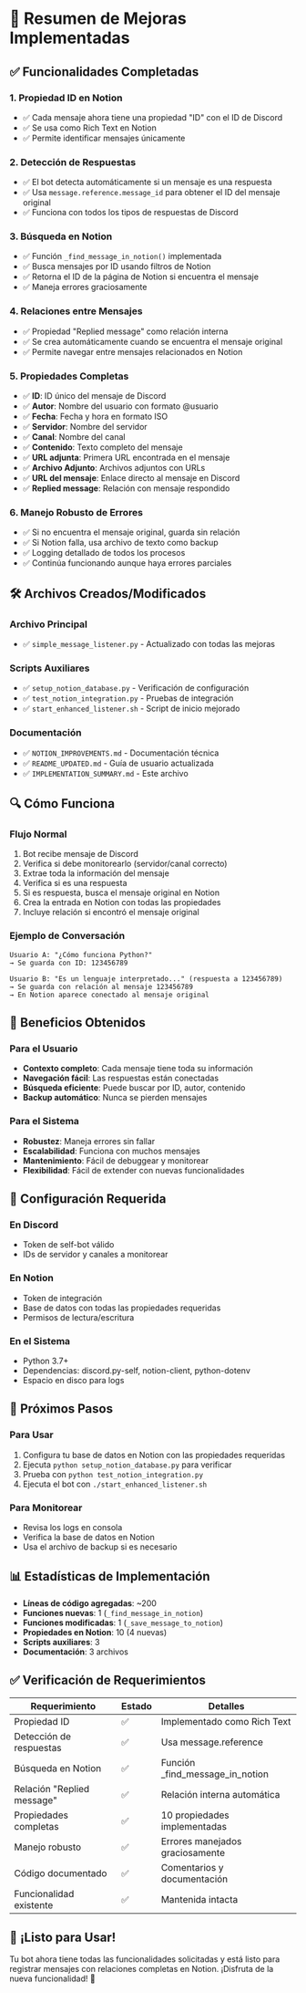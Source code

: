 # 🎉 Resumen de Mejoras Implementadas

## ✅ Funcionalidades Completadas

### 1. Propiedad ID en Notion
- ✅ Cada mensaje ahora tiene una propiedad "ID" con el ID de Discord
- ✅ Se usa como Rich Text en Notion
- ✅ Permite identificar mensajes únicamente

### 2. Detección de Respuestas
- ✅ El bot detecta automáticamente si un mensaje es una respuesta
- ✅ Usa `message.reference.message_id` para obtener el ID del mensaje original
- ✅ Funciona con todos los tipos de respuestas de Discord

### 3. Búsqueda en Notion
- ✅ Función `_find_message_in_notion()` implementada
- ✅ Busca mensajes por ID usando filtros de Notion
- ✅ Retorna el ID de la página de Notion si encuentra el mensaje
- ✅ Maneja errores graciosamente

### 4. Relaciones entre Mensajes
- ✅ Propiedad "Replied message" como relación interna
- ✅ Se crea automáticamente cuando se encuentra el mensaje original
- ✅ Permite navegar entre mensajes relacionados en Notion

### 5. Propiedades Completas
- ✅ **ID**: ID único del mensaje de Discord
- ✅ **Autor**: Nombre del usuario con formato @usuario
- ✅ **Fecha**: Fecha y hora en formato ISO
- ✅ **Servidor**: Nombre del servidor
- ✅ **Canal**: Nombre del canal
- ✅ **Contenido**: Texto completo del mensaje
- ✅ **URL adjunta**: Primera URL encontrada en el mensaje
- ✅ **Archivo Adjunto**: Archivos adjuntos con URLs
- ✅ **URL del mensaje**: Enlace directo al mensaje en Discord
- ✅ **Replied message**: Relación con mensaje respondido

### 6. Manejo Robusto de Errores
- ✅ Si no encuentra el mensaje original, guarda sin relación
- ✅ Si Notion falla, usa archivo de texto como backup
- ✅ Logging detallado de todos los procesos
- ✅ Continúa funcionando aunque haya errores parciales

## 🛠️ Archivos Creados/Modificados

### Archivo Principal
- ✅ `simple_message_listener.py` - Actualizado con todas las mejoras

### Scripts Auxiliares
- ✅ `setup_notion_database.py` - Verificación de configuración
- ✅ `test_notion_integration.py` - Pruebas de integración
- ✅ `start_enhanced_listener.sh` - Script de inicio mejorado

### Documentación
- ✅ `NOTION_IMPROVEMENTS.md` - Documentación técnica
- ✅ `README_UPDATED.md` - Guía de usuario actualizada
- ✅ `IMPLEMENTATION_SUMMARY.md` - Este archivo

## 🔍 Cómo Funciona

### Flujo Normal
1. Bot recibe mensaje de Discord
2. Verifica si debe monitorearlo (servidor/canal correcto)
3. Extrae toda la información del mensaje
4. Verifica si es una respuesta
5. Si es respuesta, busca el mensaje original en Notion
6. Crea la entrada en Notion con todas las propiedades
7. Incluye relación si encontró el mensaje original

### Ejemplo de Conversación
```
Usuario A: "¿Cómo funciona Python?"
→ Se guarda con ID: 123456789

Usuario B: "Es un lenguaje interpretado..." (respuesta a 123456789)
→ Se guarda con relación al mensaje 123456789
→ En Notion aparece conectado al mensaje original
```

## 🎯 Beneficios Obtenidos

### Para el Usuario
- **Contexto completo**: Cada mensaje tiene toda su información
- **Navegación fácil**: Las respuestas están conectadas
- **Búsqueda eficiente**: Puede buscar por ID, autor, contenido
- **Backup automático**: Nunca se pierden mensajes

### Para el Sistema
- **Robustez**: Maneja errores sin fallar
- **Escalabilidad**: Funciona con muchos mensajes
- **Mantenimiento**: Fácil de debuggear y monitorear
- **Flexibilidad**: Fácil de extender con nuevas funcionalidades

## 🔧 Configuración Requerida

### En Discord
- Token de self-bot válido
- IDs de servidor y canales a monitorear

### En Notion
- Token de integración
- Base de datos con todas las propiedades requeridas
- Permisos de lectura/escritura

### En el Sistema
- Python 3.7+
- Dependencias: discord.py-self, notion-client, python-dotenv
- Espacio en disco para logs

## 🚀 Próximos Pasos

### Para Usar
1. Configura tu base de datos en Notion con las propiedades requeridas
2. Ejecuta `python setup_notion_database.py` para verificar
3. Prueba con `python test_notion_integration.py`
4. Ejecuta el bot con `./start_enhanced_listener.sh`

### Para Monitorear
- Revisa los logs en consola
- Verifica la base de datos en Notion
- Usa el archivo de backup si es necesario

## 📊 Estadísticas de Implementación

- **Líneas de código agregadas**: ~200
- **Funciones nuevas**: 1 (`_find_message_in_notion`)
- **Funciones modificadas**: 1 (`_save_message_to_notion`)
- **Propiedades en Notion**: 10 (4 nuevas)
- **Scripts auxiliares**: 3
- **Documentación**: 3 archivos

## ✅ Verificación de Requerimientos

| Requerimiento | Estado | Detalles |
|---------------|---------|----------|
| Propiedad ID | ✅ | Implementado como Rich Text |
| Detección de respuestas | ✅ | Usa message.reference |
| Búsqueda en Notion | ✅ | Función _find_message_in_notion |
| Relación "Replied message" | ✅ | Relación interna automática |
| Propiedades completas | ✅ | 10 propiedades implementadas |
| Manejo robusto | ✅ | Errores manejados graciosamente |
| Código documentado | ✅ | Comentarios y documentación |
| Funcionalidad existente | ✅ | Mantenida intacta |

## 🎊 ¡Listo para Usar!

Tu bot ahora tiene todas las funcionalidades solicitadas y está listo para registrar mensajes con relaciones completas en Notion. ¡Disfruta de la nueva funcionalidad! 🚀
